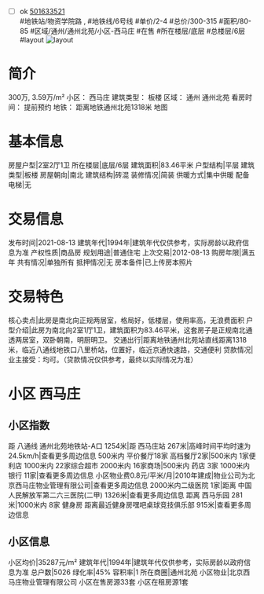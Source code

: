 - [ ] ok [501633521](https://bj.5i5j.com/ershoufang/501633521.html)  
 #地铁站/物资学院路 ,  #地铁线/6号线
#单价/2-4 #总价/300-315 #面积/80-85   #区域/通州/通州北苑/小区-西马庄 #在售 #所在楼层/底层 #总楼层/6层 #layout 
![layout](http://image2a.5i5j.com/bdir/layout/b9e3409947b04ebc8d19fbe764a03a6e.jpg_P5.jpg) 
# 简介 
 300万,  3.59万/m² 
小区： 西马庄
建筑类型： 板楼
区域： 通州 通州北苑
看房时间： 提前预约
地铁： 距离地铁通州北苑1318米 地图
# 基本信息 
 房屋户型|2室2厅1卫
所在楼层|底层/6层
建筑面积|83.46平米
户型结构|平层
建筑类型|板楼
房屋朝向|南北
建筑结构|砖混
装修情况|简装
供暖方式|集中供暖
配备电梯|无
# 交易信息 
 发布时间|2021-08-13
建筑年代|1994年|建筑年代仅供参考，实际房龄以政府信息为准
产权性质|商品房
规划用途|普通住宅
上次交易|2012-08-13
购房年限|满五年
共有情况|单独所有
抵押情况|无
房本备件|已上传房本照片
# 交易特色 
 核心卖点|此房是南北向正规两居室，格局好，低楼层，使用率高，无浪费面积
户型介绍|此房为南北向2室1厅1卫，建筑面积为83.46平米，这套房子是正规南北通透两居室，双卧朝南，明厨明卫。
交通出行|距离地铁通州北苑站直线距离1318米，临近八通线地铁口八里桥站，位置好，临近京通快速路，交通便利
贷款情况|业主接受：均可。（贷款情况仅供参考，最终以实际情况为准）
# 小区 西马庄
## 小区指数 
 距 八通线 通州北苑地铁站-A口 1254米|距 西马庄站 267米|高峰时间平均时速为24.5km/h|查看更多周边信息
500米内 平价餐厅18家
高档餐厅2家|500米内 1家便利店
1000米内 22家综合超市
2000米内 16家商场|500米内 药店 3家
1000米内 银行 11家|查看更多周边信息
小区物业费0.8元/平米/月|2010年建成|物业公司为北京西马庄物业管理有限公司|查看更多周边信息
2000米内二级医院 1家|距离 中国人民解放军第二六三医院(二甲)  1326米|查看更多周边信息
距离 西马乐园 281米|1000米内 8家 健身房
距离最近健身房嘿吧桌球竞技俱乐部 915米|查看更多周边信息
## 小区信息 
 小区均价|35287元/m²
建筑年代|1994年|建筑年代仅供参考，实际房龄以政府信息为准
总户数|5026
绿化率|45%
容积率|1
所在商圈|通州北苑
小区物业|北京西马庄物业管理有限公司
小区在售房源33套
小区在租房源1套
